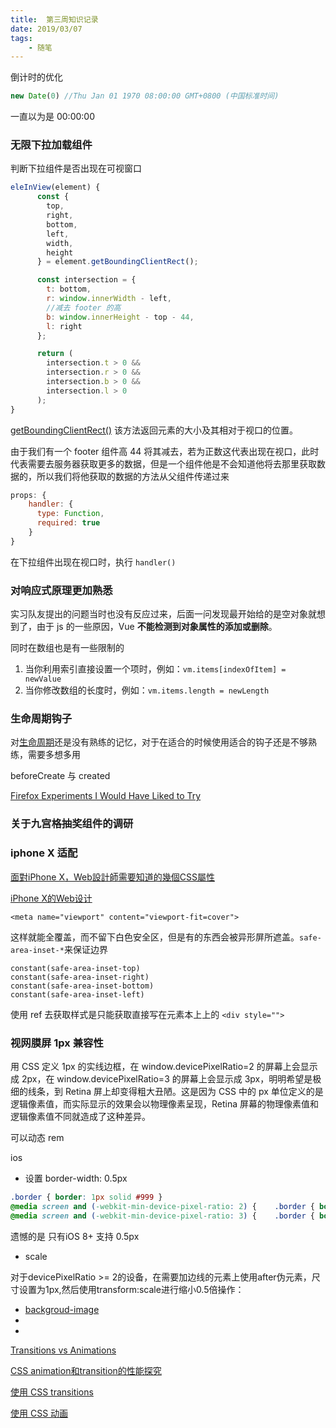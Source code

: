 ```yaml
---
title:  第三周知识记录
date: 2019/03/07
tags:	
	- 随笔
---
```




倒计时的优化

```JavaScript
new Date(0) //Thu Jan 01 1970 08:00:00 GMT+0800 (中国标准时间)
```

一直以为是 00:00:00

### 无限下拉加载组件

判断下拉组件是否出现在可视窗口

```JavaScript
eleInView(element) {
      const {
        top,
        right,
        bottom,
        left,
        width,
        height
      } = element.getBoundingClientRect();

      const intersection = {
        t: bottom,
        r: window.innerWidth - left,
        //减去 footer 的高
        b: window.innerHeight - top - 44,
        l: right
      };

      return (
        intersection.t > 0 &&
        intersection.r > 0 &&
        intersection.b > 0 &&
        intersection.l > 0
      );
}
```

[getBoundingClientRect()](https://developer.mozilla.org/zh-CN/docs/Web/API/Element/getBoundingClientRect)  该方法返回元素的大小及其相对于视口的位置。

<!--more-->

由于我们有一个 footer 组件高 44 将其减去，若为正数这代表出现在视口，此时代表需要去服务器获取更多的数据，但是一个组件他是不会知道他将去那里获取数据的，所以我们将他获取的数据的方法从父组件传递过来

```javascript
props: {
    handler: {
      type: Function,
      required: true
    }
}
```

在下拉组件出现在视口时，执行 `handler()`

### 对响应式原理更加熟悉

实习队友提出的问题当时也没有反应过来，后面一问发现最开始给的是空对象就想到了，由于 js 的一些原因，Vue **不能检测到对象属性的添加或删除**。

同时在数组也是有一些限制的

1. 当你利用索引直接设置一个项时，例如：`vm.items[indexOfItem] = newValue`
2. 当你修改数组的长度时，例如：`vm.items.length = newLength`

### 生命周期钩子

对[生命周期](https://cn.vuejs.org/v2/guide/instance.html#%E7%94%9F%E5%91%BD%E5%91%A8%E6%9C%9F%E5%9B%BE%E7%A4%BA)还是没有熟练的记忆，对于在适合的时候使用适合的钩子还是不够熟练，需要多想多用

beforeCreate 与 created

[Firefox Experiments I Would Have Liked to Try](http://www.ianbicking.org/blog/2019/03/firefox-experiments-i-would-have-liked.html)



### 关于九宫格抽奖组件的调研

### iphone X 适配

[面對iPhone X，Web設計師需要知道的幾個CSS屬性](https://medium.com/@bobtung/%E9%9D%A2%E5%B0%8Diphone-x-web%E8%A8%AD%E8%A8%88%E5%B8%AB%E9%9C%80%E8%A6%81%E7%9F%A5%E9%81%93%E7%9A%84%E5%B9%BE%E5%80%8Bcss%E5%B1%AC%E6%80%A7-b7c03b314c6a)

[iPhone X的Web设计](https://www.w3cplus.com/mobile/designing-websites-for-iphone-x.html)

```
<meta name="viewport" content="viewport-fit=cover">
```

 这样就能全覆盖，而不留下白色安全区，但是有的东西会被异形屏所遮盖。`safe-area-inset-*`来保证边界

```
constant(safe-area-inset-top)
constant(safe-area-inset-right)
constant(safe-area-inset-bottom)
constant(safe-area-inset-left)
```
 使用 ref 去获取样式是只能获取直接写在元素本上上的  `<div style="">`

### 视网膜屏 1px 兼容性

用 CSS 定义 1px 的实线边框，在 window.devicePixelRatio=2  的屏幕上会显示成 2px，在 window.devicePixelRatio=3 的屏幕上会显示成 3px，明明希望是极细的线条，到 Retina 屏上却变得粗大丑陋。这是因为 CSS 中的 px 单位定义的是逻辑像素值，而实际显示的效果会以物理像素呈现，Retina 屏幕的物理像素值和逻辑像素值不同就造成了这种差异。

可以动态 rem



ios

- 设置 border-width: 0.5px

```css
.border { border: 1px solid #999 }
@media screen and (-webkit-min-device-pixel-ratio: 2) {    .border { border: 0.5px solid #999 }}
@media screen and (-webkit-min-device-pixel-ratio: 3) {    .border { border: 0.333333px solid #999 }}
```

遗憾的是 只有iOS 8+ 支持 0.5px

- scale

对于devicePixelRatio >= 2的设备，在需要加边线的元素上使用after伪元素，尺寸设置为1px,然后使用transform:scale进行缩小0.5倍操作：

- [backgroud-image](https://imweb.io/topic/55e3d402771670e207a16bd1)
- 
- 

[Transitions vs Animations](https://cssanimation.rocks/transition-vs-animation/)

[CSS animation和transition的性能探究](http://zencode.in/18.CSS-animation%E5%92%8Ctransition%E7%9A%84%E6%80%A7%E8%83%BD%E6%8E%A2%E7%A9%B6.html)

[使用 CSS transitions](https://developer.mozilla.org/zh-CN/docs/Web/CSS/CSS_Transitions/Using_CSS_transitions)

[使用 CSS 动画](https://developer.mozilla.org/zh-CN/docs/Web/CSS/CSS_Animations/Using_CSS_animations)


